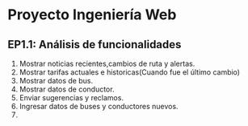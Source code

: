 # Proyecto Ingeniería Web
## EP1.1: Análisis de funcionalidades

1. Mostrar noticias recientes,cambios de ruta y alertas.
2. Mostrar tarifas actuales e historicas(Cuando fue el último cambio)
3. Mostrar datos de bus.
4. Mostrar datos de conductor.
5. Enviar sugerencias y reclamos.
6. Ingresar datos de buses y conductores nuevos.
7. 

